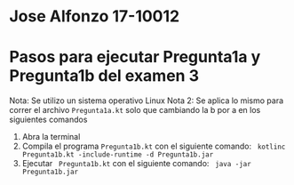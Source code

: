 # Jose Alfonzo 17-10012
# Pasos para ejecutar Pregunta1a y Pregunta1b del examen 3

Nota: Se utilizo un sistema operativo Linux 
Nota 2: Se aplica lo mismo para correr el archivo ```Pregunta1a.kt``` solo que cambiando la b por a en los siguientes comandos

1) Abra la terminal
2) Compila el programa ```Pregunta1b.kt``` con el siguiente comando:
```  kotlinc Pregunta1b.kt -include-runtime -d Pregunta1b.jar ```
3) Ejecutar ``` Pregunta1b.kt``` con el siguiente comando:
``` java -jar Pregunta1b.jar```


